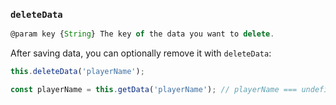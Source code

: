 ### `deleteData`

```js
@param key {String} The key of the data you want to delete.
```

After saving data, you can optionally remove it with `deleteData`:

```js
this.deleteData('playerName');

const playerName = this.getData('playerName'); // playerName === undefined
```
